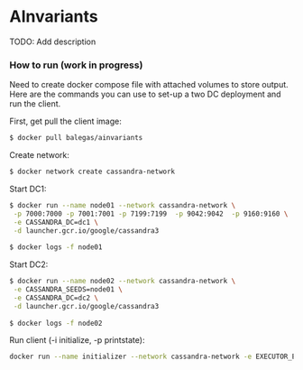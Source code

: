 # AInvariants


TODO: Add description



### How to run (work in progress)

Need to create docker compose file with attached volumes to store output. Here are the commands you can use to set-up a two DC deployment and run the client.

First, get pull the client image:
```sh
$ docker pull balegas/ainvariants
```

Create network:
```sh
$ docker network create cassandra-network
```

Start DC1:
```sh
$ docker run --name node01 --network cassandra-network \
 -p 7000:7000 -p 7001:7001 -p 7199:7199  -p 9042:9042  -p 9160:9160 \
 -e CASSANDRA_DC=dc1 \
 -d launcher.gcr.io/google/cassandra3
 
$ docker logs -f node01

```

Start DC2:
```sh
$ docker run --name node02 --network cassandra-network \
 -e CASSANDRA_SEEDS=node01 \
 -e CASSANDRA_DC=dc2 \
 -d launcher.gcr.io/google/cassandra3
 
$ docker logs -f node02
```

Run client (-i initialize, -p printstate):
```sh
docker run --name initializer --network cassandra-network -e EXECUTOR_ENDPOINTS=node01,node02 balegas/ainvariants:latest


